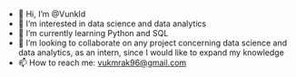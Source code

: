 - 👋 Hi, I’m @VunkId
- 👀 I’m interested in data science and data analytics
- 🌱 I’m currently learning Python and SQL
- 💞️ I’m looking to collaborate on any project concerning data science and data analytics, as an intern, since I would like to expand my knowledge
- 📫 How to reach me: vukmrak96@gmail.com 

<!---
VunkId/VunkId is a ✨ special ✨ repository because its `README.md` (this file) appears on your GitHub profile.
You can click the Preview link to take a look at your changes.
--->
